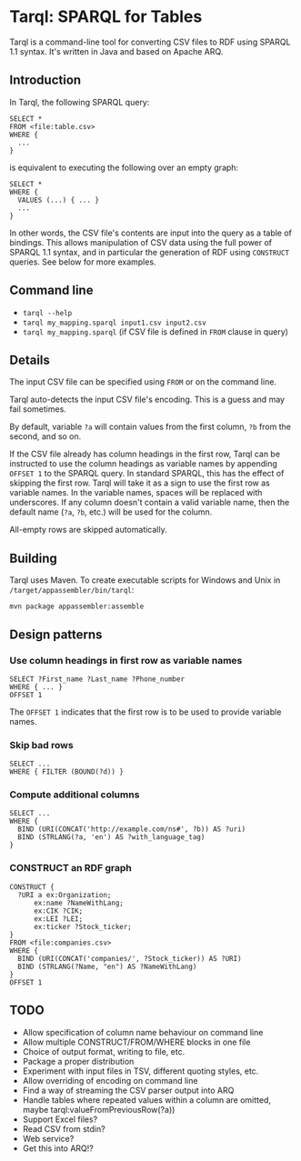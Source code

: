 # Tarql: SPARQL for Tables

Tarql is a command-line tool for converting CSV files to RDF using SPARQL 1.1 syntax. It's written in Java and based on Apache ARQ.


## Introduction

In Tarql, the following SPARQL query:

    SELECT *
    FROM <file:table.csv>
    WHERE {
      ...
    }

is equivalent to executing the following over an empty graph:

    SELECT *
    WHERE {
      VALUES (...) { ... }
      ...
    }

In other words, the CSV file's contents are input into the query as a table of bindings. This allows manipulation of CSV data using the full power of SPARQL 1.1 syntax, and in particular the generation of RDF using `CONSTRUCT` queries. See below for more examples.


## Command line

* `tarql --help`
* `tarql my_mapping.sparql input1.csv input2.csv`
* `tarql my_mapping.sparql` (if CSV file is defined in `FROM` clause in query)


## Details

The input CSV file can be specified using `FROM` or on the command line.

Tarql auto-detects the input CSV file's encoding. This is a guess and may fail sometimes.

By default, variable `?a` will contain values from the first column, `?b` from the second, and so on.

If the CSV file already has column headings in the first row, Tarql can be instructed to use the column headings as variable names by appending `OFFSET 1` to the SPARQL query. In standard SPARQL, this has the effect of skipping the first row. Tarql will take it as a sign to use the first row as variable names. In the variable names, spaces will be replaced with underscores. If any column doesn't contain a valid variable name, then the default name (`?a`, `?b`, etc.) will be used for the column.

All-empty rows are skipped automatically.


## Building

Tarql uses Maven. To create executable scripts for Windows and Unix in `/target/appassembler/bin/tarql`:

    mvn package appassembler:assemble


## Design patterns

### Use column headings in first row as variable names

    SELECT ?First_name ?Last_name ?Phone_number
    WHERE { ... }
    OFFSET 1

The `OFFSET 1` indicates that the first row is to be used to provide variable names.

### Skip bad rows

    SELECT ...
    WHERE { FILTER (BOUND(?d)) }

### Compute additional columns

    SELECT ...
    WHERE {
      BIND (URI(CONCAT('http://example.com/ns#', ?b)) AS ?uri)
      BIND (STRLANG(?a, 'en') AS ?with_language_tag)
    }

### CONSTRUCT an RDF graph

    CONSTRUCT {
      ?URI a ex:Organization;
          ex:name ?NameWithLang;
          ex:CIK ?CIK;
          ex:LEI ?LEI;
          ex:ticker ?Stock_ticker;
    }
    FROM <file:companies.csv>
    WHERE {
      BIND (URI(CONCAT('companies/', ?Stock_ticker)) AS ?URI)
      BIND (STRLANG(?Name, "en") AS ?NameWithLang)
    }
    OFFSET 1


## TODO

* Allow specification of column name behaviour on command line
* Allow multiple CONSTRUCT/FROM/WHERE blocks in one file
* Choice of output format, writing to file, etc.
* Package a proper distribution
* Experiment with input files in TSV, different quoting styles, etc.
* Allow overriding of encoding on command line
* Find a way of streaming the CSV parser output into ARQ
* Handle tables where repeated values within a column are omitted, maybe tarql:valueFromPreviousRow(?a))
* Support Excel files?
* Read CSV from stdin?
* Web service?
* Get this into ARQ!?
